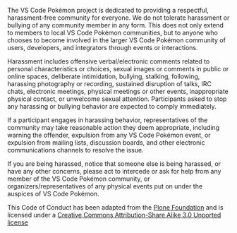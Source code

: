 The VS Code Pokémon project is dedicated to providing a respectful, harassment-free community for everyone. We do not tolerate harassment or bullying of any community member in any form. This does not only extend to members to local VS Code Pokémon communities, but to anyone who chooses to become involved in the larger VS Code Pokémon community of users, developers, and integrators through events or interactions.

Harassment includes offensive verbal/electronic comments related to personal characteristics or choices, sexual images or comments in public or online spaces, deliberate intimidation, bullying, stalking, following, harassing photography or recording, sustained disruption of talks, IRC chats, electronic meetings, physical meetings or other events, inappropriate physical contact, or unwelcome sexual attention. Participants asked to stop any harassing or bullying behavior are expected to comply immediately.

If a participant engages in harassing behavior, representatives of the community may take reasonable action they deem appropriate, including warning the offender, expulsion from any VS Code Pokémon event, or expulsion from mailing lists, discussion boards, and other electronic communications channels to resolve the issue.

If you are being harassed, notice that someone else is being harassed, or have any other concerns, please act to intercede or ask for help from any member of the VS Code Pokémon community, or organizers/representatives of any physical events put on under the auspices of VS Code Pokémon.

This Code of Conduct has been adapted from the [Plone Foundation](http://plone.org/foundation/materials/foundation-resolutions/code-of-conduct) and is licensed under a [Creative Commons Attribution-Share Alike 3.0 Unported license](http://creativecommons.org/licenses/by-sa/3.0/)
